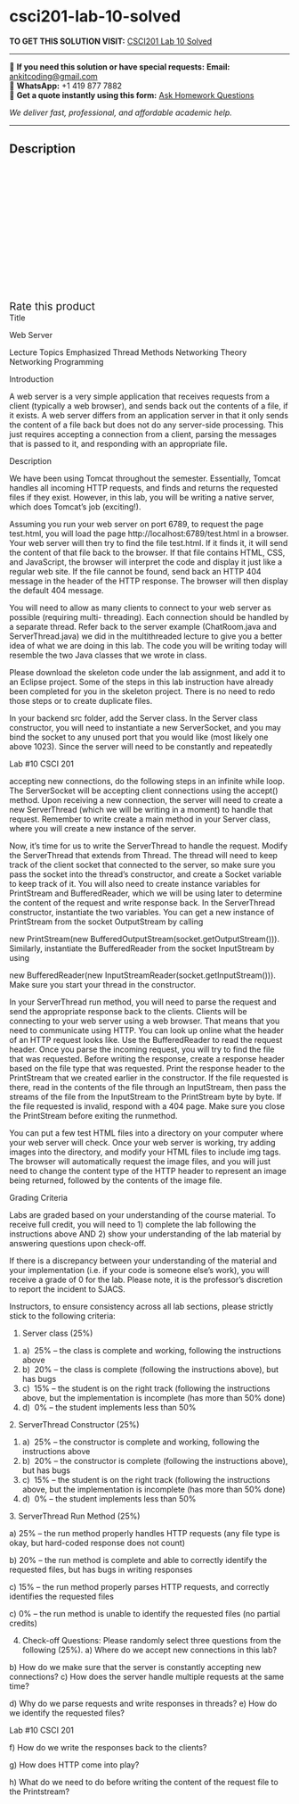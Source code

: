 # csci201-lab-10-solved
**TO GET THIS SOLUTION VISIT:** [CSCI201 Lab 10 Solved](https://www.ankitcodinghub.com/product/csci201-lab-10-solved/)


---

📩 **If you need this solution or have special requests:** **Email:** ankitcoding@gmail.com  
📱 **WhatsApp:** +1 419 877 7882  
📄 **Get a quote instantly using this form:** [Ask Homework Questions](https://www.ankitcodinghub.com/services/ask-homework-questions/)

*We deliver fast, professional, and affordable academic help.*

---

<h2>Description</h2>



<div class="kk-star-ratings kksr-auto kksr-align-center kksr-valign-top" data-payload="{&quot;align&quot;:&quot;center&quot;,&quot;id&quot;:&quot;91095&quot;,&quot;slug&quot;:&quot;default&quot;,&quot;valign&quot;:&quot;top&quot;,&quot;ignore&quot;:&quot;&quot;,&quot;reference&quot;:&quot;auto&quot;,&quot;class&quot;:&quot;&quot;,&quot;count&quot;:&quot;0&quot;,&quot;legendonly&quot;:&quot;&quot;,&quot;readonly&quot;:&quot;&quot;,&quot;score&quot;:&quot;0&quot;,&quot;starsonly&quot;:&quot;&quot;,&quot;best&quot;:&quot;5&quot;,&quot;gap&quot;:&quot;4&quot;,&quot;greet&quot;:&quot;Rate this product&quot;,&quot;legend&quot;:&quot;0\/5 - (0 votes)&quot;,&quot;size&quot;:&quot;24&quot;,&quot;title&quot;:&quot;CSCI201 Lab 10  Solved&quot;,&quot;width&quot;:&quot;0&quot;,&quot;_legend&quot;:&quot;{score}\/{best} - ({count} {votes})&quot;,&quot;font_factor&quot;:&quot;1.25&quot;}">

<div class="kksr-stars">

<div class="kksr-stars-inactive">
            <div class="kksr-star" data-star="1" style="padding-right: 4px">


<div class="kksr-icon" style="width: 24px; height: 24px;"></div>
        </div>
            <div class="kksr-star" data-star="2" style="padding-right: 4px">


<div class="kksr-icon" style="width: 24px; height: 24px;"></div>
        </div>
            <div class="kksr-star" data-star="3" style="padding-right: 4px">


<div class="kksr-icon" style="width: 24px; height: 24px;"></div>
        </div>
            <div class="kksr-star" data-star="4" style="padding-right: 4px">


<div class="kksr-icon" style="width: 24px; height: 24px;"></div>
        </div>
            <div class="kksr-star" data-star="5" style="padding-right: 4px">


<div class="kksr-icon" style="width: 24px; height: 24px;"></div>
        </div>
    </div>

<div class="kksr-stars-active" style="width: 0px;">
            <div class="kksr-star" style="padding-right: 4px">


<div class="kksr-icon" style="width: 24px; height: 24px;"></div>
        </div>
            <div class="kksr-star" style="padding-right: 4px">


<div class="kksr-icon" style="width: 24px; height: 24px;"></div>
        </div>
            <div class="kksr-star" style="padding-right: 4px">


<div class="kksr-icon" style="width: 24px; height: 24px;"></div>
        </div>
            <div class="kksr-star" style="padding-right: 4px">


<div class="kksr-icon" style="width: 24px; height: 24px;"></div>
        </div>
            <div class="kksr-star" style="padding-right: 4px">


<div class="kksr-icon" style="width: 24px; height: 24px;"></div>
        </div>
    </div>
</div>


<div class="kksr-legend" style="font-size: 19.2px;">
            <span class="kksr-muted">Rate this product</span>
    </div>
    </div>
<div class="page" title="Page 1">
<div class="layoutArea">
<div class="column">
Title

Web Server

Lecture Topics Emphasized Thread Methods Networking Theory Networking Programming

</div>
</div>
<div class="layoutArea">
<div class="column">
Introduction

A web server is a very simple application that receives requests from a client (typically a web browser), and sends back out the contents of a file, if it exists. A web server differs from an application server in that it only sends the content of a file back but does not do any server-side processing. This just requires accepting a connection from a client, parsing the messages that is passed to it, and responding with an appropriate file.

Description

We have been using Tomcat throughout the semester. Essentially, Tomcat handles all incoming HTTP requests, and finds and returns the requested files if they exist. However, in this lab, you will be writing a native server, which does Tomcat’s job (exciting!).

Assuming you run your web server on port 6789, to request the page test.html, you will load the page http://localhost:6789/test.html in a browser. Your web server will then try to find the file test.html. If it finds it, it will send the content of that file back to the browser. If that file contains HTML, CSS, and JavaScript, the browser will interpret the code and display it just like a regular web site. If the file cannot be found, send back an HTTP 404 message in the header of the HTTP response. The browser will then display the default 404 message.

You will need to allow as many clients to connect to your web server as possible (requiring multi- threading). Each connection should be handled by a separate thread. Refer back to the server example (ChatRoom.java and ServerThread.java) we did in the multithreaded lecture to give you a better idea of what we are doing in this lab. The code you will be writing today will resemble the two Java classes that we wrote in class.

Please download the skeleton code under the lab assignment, and add it to an Eclipse project. Some of the steps in this lab instruction have already been completed for you in the skeleton project. There is no need to redo those steps or to create duplicate files.

In your backend src folder, add the Server class. In the Server class constructor, you will need to instantiate a new ServerSocket, and you may bind the socket to any unused port that you would like (most likely one above 1023). Since the server will need to be constantly and repeatedly

Lab #10 CSCI 201

</div>
</div>
</div>
<div class="page" title="Page 2">
<div class="layoutArea">
<div class="column">
accepting new connections, do the following steps in an infinite while loop. The ServerSocket will be accepting client connections using the accept() method. Upon receiving a new connection, the server will need to create a new ServerThread (which we will be writing in a moment) to handle that request. Remember to write create a main method in your Server class, where you will create a new instance of the server.

Now, it’s time for us to write the ServerThread to handle the request. Modify the ServerThread that extends from Thread. The thread will need to keep track of the client socket that connected to the server, so make sure you pass the socket into the thread’s constructor, and create a Socket variable to keep track of it. You will also need to create instance variables for PrintStream and BufferedReader, which we will be using later to determine the content of the request and write response back. In the ServerThread constructor, instantiate the two variables. You can get a new instance of PrintStream from the socket OutputStream by calling

new PrintStream(new BufferedOutputStream(socket.getOutputStream())). Similarly, instantiate the BufferedReader from the socket InputStream by using

new BufferedReader(new InputStreamReader(socket.getInputStream())). Make sure you start your thread in the constructor.

In your ServerThread run method, you will need to parse the request and send the appropriate response back to the clients. Clients will be connecting to your web server using a web browser. That means that you need to communicate using HTTP. You can look up online what the header of an HTTP request looks like. Use the BufferedReader to read the request header. Once you parse the incoming request, you will try to find the file that was requested. Before writing the response, create a response header based on the file type that was requested. Print the response header to the PrintStream that we created earlier in the constructor. If the file requested is there, read in the contents of the file through an InputStream, then pass the streams of the file from the InputStream to the PrintStream byte by byte. If the file requested is invalid, respond with a 404 page. Make sure you close the PrintStream before exiting the runmethod.

You can put a few test HTML files into a directory on your computer where your web server will check. Once your web server is working, try adding images into the directory, and modify your HTML files to include img tags. The browser will automatically request the image files, and you will just need to change the content type of the HTTP header to represent an image being returned, followed by the contents of the image file.

</div>
</div>
</div>
<div class="page" title="Page 3">
<div class="layoutArea">
<div class="column">
Grading Criteria

Labs are graded based on your understanding of the course material. To receive full credit, you will need to 1) complete the lab following the instructions above AND 2) show your understanding of the lab material by answering questions upon check-off.

If there is a discrepancy between your understanding of the material and your implementation (i.e. if your code is someone else’s work), you will receive a grade of 0 for the lab. Please note, it is the professor’s discretion to report the incident to SJACS.

Instructors, to ensure consistency across all lab sections, please strictly stick to the following criteria:

1. Server class (25%)

<ol>
<li>a) &nbsp;25% – the class is complete and working, following the instructions above</li>
<li>b) &nbsp;20% – the class is complete (following the instructions above), but has bugs</li>
<li>c) &nbsp;15% – the student is on the right track (following the instructions above, but the implementation is incomplete (has more than 50% done)</li>
<li>d) &nbsp;0% – the student implements less than 50%</li>
</ol>
2. ServerThread Constructor (25%)

<ol>
<li>a) &nbsp;25% – the constructor is complete and working, following the instructions above</li>
<li>b) &nbsp;20% – the constructor is complete (following the instructions above), but has bugs</li>
<li>c) &nbsp;15% – the student is on the right track (following the instructions above, but the
implementation is incomplete (has more than 50% done)
</li>
<li>d) &nbsp;0% – the student implements less than 50%</li>
</ol>
3. ServerThread Run Method (25%)

a) 25% – the run method properly handles HTTP requests (any file type is okay, but hard-coded response does not count)

b) 20% – the run method is complete and able to correctly identify the requested files, but has bugs in writing responses

c) 15% – the run method properly parses HTTP requests, and correctly identifies the requested files

c) 0% – the run method is unable to identify the requested files (no partial credits)

4. Check-off Questions: Please randomly select three questions from the following (25%). a) Where do we accept new connections in this lab?

b) How do we make sure that the server is constantly accepting new connections? c) How does the server handle multiple requests at the same time?

d) Why do we parse requests and write responses in threads? e) How do we identify the requested files?

Lab #10 CSCI 201

</div>
</div>
</div>
<div class="page" title="Page 4">
<div class="layoutArea">
<div class="column">
f) How do we write the responses back to the clients?

g) How does HTTP come into play?

h) What do we need to do before writing the content of the request file to the Printstream?

</div>
</div>
<div class="layoutArea">
<div class="column"></div>
</div>
</div>
<div class="page" title="Page 5">
<div class="layoutArea">
<div class="column">
&nbsp;

</div>
</div>
</div>
